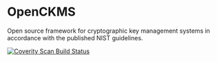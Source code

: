 # OpenCKMS
Open source framework for cryptographic key management systems in accordance with the published NIST guidelines.
 
<a href="https://scan.coverity.com/projects/openckms">
  <img alt="Coverity Scan Build Status"
       src="https://scan.coverity.com/projects/8054/badge.svg"/>
</a>
